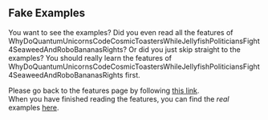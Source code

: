 ## Fake Examples

You want to see the examples? Did you even read all the features of WhyDoQuantumUnicornsCodeCosmicToastersWhileJellyfishPoliticiansFight4SeaweedAndRoboBananasRights? Or did you just skip straight to the examples? You should really learn the features of WhyDoQuantumUnicornsCodeCosmicToastersWhileJellyfishPoliticiansFight4SeaweedAndRoboBananasRights first.<br>

Please go back to the features page by following [this link](https://github.com/Angelix1/WhyDoQuantumUnicornsCodeCosmicToastersWhileJellyfishPoliticiansFight4SeaweedAndRoboBananasRights/blob/main/README.md).<br>
When you have finished reading the features, you can find the _real_ examples [here](https://github.com/Angelix1/WhyDoQuantumUnicornsCodeCosmicToastersWhileJellyfishPoliticiansFight4SeaweedAndRoboBananasRights/blob/main/res/Examples.md).
